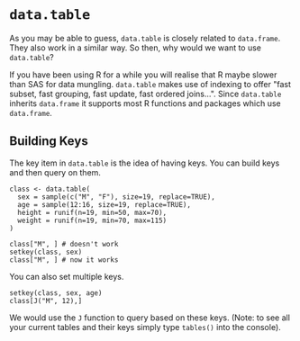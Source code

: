 `data.table`
============

As you may be able to guess, `data.table` is closely related to `data.frame`.
They also work in a similar way. So then, why would we want to use `data.table`?

If you have been using R for a while you will realise that R maybe slower than
SAS for data mungling. `data.table` makes use of indexing to offer "fast
subset, fast grouping, fast update, fast ordered joins...". Since `data.table`
inherits `data.frame` it supports most R functions and packages which use `data.frame`.

## Building Keys

The key item in `data.table` is the idea of having keys. You can build keys and then
query on them.

```{.r}
class <- data.table(
  sex = sample(c("M", "F"), size=19, replace=TRUE),
  age = sample(12:16, size=19, replace=TRUE),
  height = runif(n=19, min=50, max=70),
  weight = runif(n=19, min=70, max=115)
)

class["M", ] # doesn't work
setkey(class, sex)
class["M", ] # now it works
```

You can also set multiple keys.

```{.r}
setkey(class, sex, age)
class[J("M", 12),]
```

We would use the `J` function to query based on these keys. (Note: to see all your current
tables and their keys simply type `tables()` into the console).













